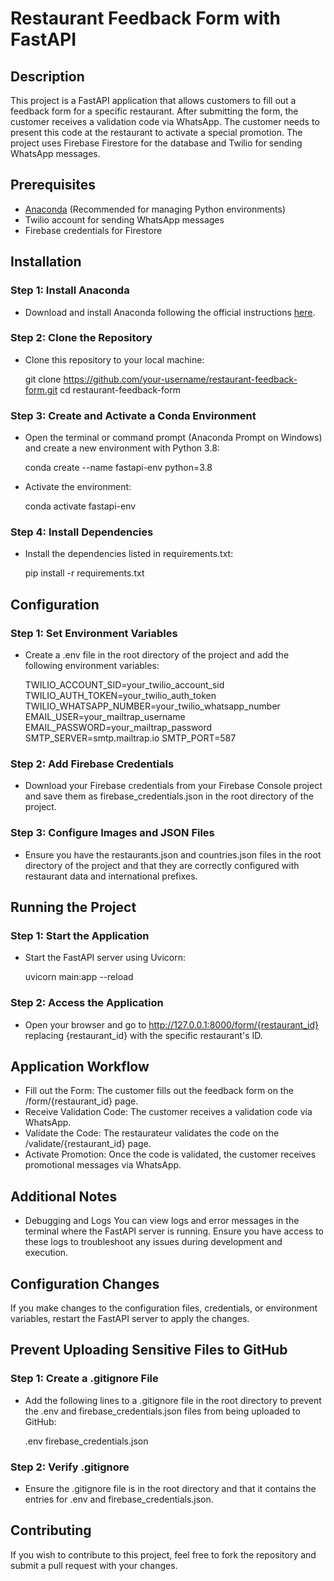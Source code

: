 # Restaurant Feedback Form with FastAPI

## Description
This project is a FastAPI application that allows customers to fill out a feedback form for a specific restaurant. After submitting the form, the customer receives a validation code via WhatsApp. The customer needs to present this code at the restaurant to activate a special promotion. The project uses Firebase Firestore for the database and Twilio for sending WhatsApp messages.

## Prerequisites
- [Anaconda](https://www.anaconda.com/products/individual) (Recommended for managing Python environments)
- Twilio account for sending WhatsApp messages
- Firebase credentials for Firestore

## Installation

### Step 1: Install Anaconda
- Download and install Anaconda following the official instructions [here](https://docs.anaconda.com/anaconda/install/).

### Step 2: Clone the Repository
- Clone this repository to your local machine:

    git clone https://github.com/your-username/restaurant-feedback-form.git
    cd restaurant-feedback-form

### Step 3: Create and Activate a Conda Environment
- Open the terminal or command prompt (Anaconda Prompt on Windows) and create a new environment with Python 3.8:

    conda create --name fastapi-env python=3.8

- Activate the environment:

    conda activate fastapi-env

### Step 4: Install Dependencies
- Install the dependencies listed in requirements.txt:

    pip install -r requirements.txt

## Configuration
### Step 1: Set Environment Variables

- Create a .env file in the root directory of the project and add the following environment variables:

    TWILIO_ACCOUNT_SID=your_twilio_account_sid
    TWILIO_AUTH_TOKEN=your_twilio_auth_token
    TWILIO_WHATSAPP_NUMBER=your_twilio_whatsapp_number
    EMAIL_USER=your_mailtrap_username
    EMAIL_PASSWORD=your_mailtrap_password
    SMTP_SERVER=smtp.mailtrap.io
    SMTP_PORT=587

### Step 2: Add Firebase Credentials
- Download your Firebase credentials from your Firebase Console project and save them as firebase_credentials.json in the root directory of the project.

### Step 3: Configure Images and JSON Files
- Ensure you have the restaurants.json and countries.json files in the root directory of the project and that they are correctly configured with restaurant data and international prefixes.

## Running the Project
### Step 1: Start the Application
- Start the FastAPI server using Uvicorn:

    uvicorn main:app --reload

### Step 2: Access the Application
- Open your browser and go to http://127.0.0.1:8000/form/{restaurant_id} replacing {restaurant_id} with the specific restaurant's ID.

## Application Workflow
- Fill out the Form: The customer fills out the feedback form on the /form/{restaurant_id} page.
- Receive Validation Code: The customer receives a validation code via WhatsApp.
- Validate the Code: The restaurateur validates the code on the /validate/{restaurant_id} page.
- Activate Promotion: Once the code is validated, the customer receives promotional messages via WhatsApp.

## Additional Notes
- Debugging and Logs
You can view logs and error messages in the terminal where the FastAPI server is running. Ensure you have access to these logs to troubleshoot any issues during development and execution.

## Configuration Changes
If you make changes to the configuration files, credentials, or environment variables, restart the FastAPI server to apply the changes.

## Prevent Uploading Sensitive Files to GitHub
### Step 1: Create a .gitignore File
- Add the following lines to a .gitignore file in the root directory to prevent the .env and firebase_credentials.json files from being uploaded to GitHub:

    .env
    firebase_credentials.json

### Step 2: Verify .gitignore
- Ensure the .gitignore file is in the root directory and that it contains the entries for .env and firebase_credentials.json.

## Contributing
If you wish to contribute to this project, feel free to fork the repository and submit a pull request with your changes.